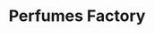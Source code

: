 ---
title: "Perfumes Factory"
url: /caracas/perfumes-factory-av-francisco-de-miranda-2/
shop: perfumería
---